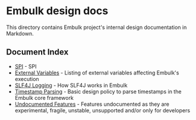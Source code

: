 # Embulk design docs

This directory contains Embulk project's internal design documentation in Markdown.


## Document Index

* [SPI](spi.md) - SPI
* [External Variables](external_variables.md) - Listing of external variables affecting Embulk's execution
* [SLF4J Logging](slf4j.md) - How SLF4J works in Embulk
* [Timestamp Parsing](timestamp_parsing.md) - Basic design policy to parse timestamps in the Embulk core framework
* [Undocumented Features](undocumented.md) - Features undocumented as they are experimental, fragile, unstable, unsupported and/or only for developers
